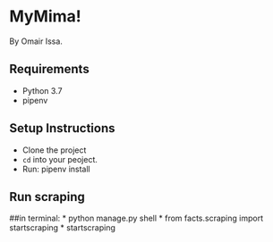# MyMima!

By Omair Issa.
## Requirements
* Python 3.7
* pipenv

## Setup Instructions
* Clone the project
* `cd` into your peoject.
* Run:
        pipenv install
## Run scraping
##in terminal:
       * python manage.py shell
       * from facts.scraping import startscraping
       * startscraping
